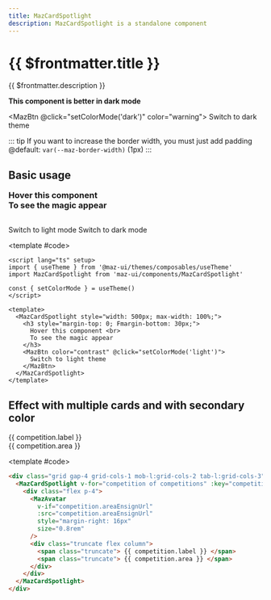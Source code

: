 ```yaml
---
title: MazCardSpotlight
description: MazCardSpotlight is a standalone component
---
```


# {{ $frontmatter.title }}

{{ $frontmatter.description }}

<!--@include: ./../.vitepress/mixins/getting-started.md-->

**This component is better in dark mode**

<MazBtn @click="setColorMode('dark')" color="warning">
Switch to dark theme
</MazBtn>

::: tip
If you want to increase the border width, you must just add padding @default: `var(--maz-border-width)` (1px)
:::

## Basic usage

<ComponentDemo>
  <MazCardSpotlight style="width: 500px; max-width: 100%;">
    <h3 style="margin-top: 0; margin-bottom: 30px;">
      Hover this component <br />
      To see the magic appear
    </h3>
    <div class="maz-flex maz-gap-2">
      <MazBtn color="contrast" @click="setColorMode('light')">
        Switch to light mode
      </MazBtn>
      <MazBtn color="contrast" @click="setColorMode('dark')">
        Switch to dark mode
      </MazBtn>
    </div>
  </MazCardSpotlight>

<template #code>

```vue
<script lang="ts" setup>
import { useTheme } from '@maz-ui/themes/composables/useTheme'
import MazCardSpotlight from 'maz-ui/components/MazCardSpotlight'

const { setColorMode } = useTheme()
</script>

<template>
  <MazCardSpotlight style="width: 500px; max-width: 100%;">
    <h3 style="margin-top: 0; Fmargin-bottom: 30px;">
      Hover this component <br>
      To see the magic appear
    </h3>
    <MazBtn color="contrast" @click="setColorMode('light')">
      Switch to light theme
    </MazBtn>
  </MazCardSpotlight>
</template>
```

  </template>
</ComponentDemo>

## Effect with multiple cards and with secondary color

<ComponentDemo>
  <div class="maz-grid maz-gap-4 maz-grid-cols-1 mob-l:maz-grid-cols-2 tab-l:maz-grid-cols-3">
    <MazCardSpotlight v-for="competition of competitions" :key="competition.label" color="secondary">
      <div style="display: flex;">
        <MazAvatar
          v-if="competition.areaEnsignUrl"
          :src="competition.areaEnsignUrl"
          style="margin-right: 16px;"
          size="0.8rem"
        />
        <div style="display: flex; flex-direction: column;" class="maz-truncate">
          <span class="maz-truncate">
            {{ competition.label }}
          </span>
          <span class="maz-truncate">
            {{ competition.area }}
          </span>
        </div>
      </div>
    </MazCardSpotlight>
  </div>

<template #code>

```html
<div class="grid gap-4 grid-cols-1 mob-l:grid-cols-2 tab-l:grid-cols-3">
  <MazCardSpotlight v-for="competition of competitions" :key="competition.label" color="secondary">
    <div class="flex p-4">
      <MazAvatar
        v-if="competition.areaEnsignUrl"
        :src="competition.areaEnsignUrl"
        style="margin-right: 16px"
        size="0.8rem"
      />
      <div class="truncate flex column">
        <span class="truncate"> {{ competition.label }} </span>
        <span class="truncate"> {{ competition.area }} </span>
      </div>
    </div>
  </MazCardSpotlight>
</div>
```

  </template>
</ComponentDemo>

<!--@include: ./../../.vitepress/generated-docs/maz-card-spotlight.doc.md-->

<script lang="ts" setup>
  import { useTheme } from '@maz-ui/themes/composables/useTheme'

  const { setColorMode } = useTheme()

  const competitions = [
    {
      label: "Ligue 1",
      area: "France",
      areaEnsignUrl: "https://upload.wikimedia.org/wikipedia/en/c/c3/Flag_of_France.svg",
    },
    {
      label: "Premier League",
      area: "England",
      areaEnsignUrl: "https://crests.football-data.org/770.svg",
    },
    {
      label: "Bundesliga",
      area: "Germany",
      areaEnsignUrl: "https://upload.wikimedia.org/wikipedia/commons/b/ba/Flag_of_Germany.svg",
    },
    {
      label: "Eredivisie",
      area: "Netherlands",
      areaEnsignUrl: "https://upload.wikimedia.org/wikipedia/commons/2/20/Flag_of_the_Netherlands.svg",
    },
    {
      label: "Serie A",
      area: "Italy",
      areaEnsignUrl: "https://upload.wikimedia.org/wikipedia/en/0/03/Flag_of_Italy.svg",
    },
    {
      label: "Primera Division",
      area: "Spain",
      areaEnsignUrl: "https://upload.wikimedia.org/wikipedia/en/9/9a/Flag_of_Spain.svg",
    },
    {
      label: "Primeira Liga",
      area: "Portugal",
      areaEnsignUrl: "https://upload.wikimedia.org/wikipedia/commons/5/5c/Flag_of_Portugal.svg",
    },
    {
      label: "UEFA Champions League",
      area: "Europe",
      areaEnsignUrl: "https://crests.football-data.org/EUR.svg",
    }
  ]
</script>
